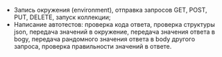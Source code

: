 - Запись окружения (environment), отправка запросов GET, POST, PUT, DELETE, запуск коллекции;
- Написание автотестов: проверка кода ответа, проверка структуры json, передача значений в окружение,
передача значения ответа в bogy, передача рандомного значения ответа в body другого запросa,
проверка правильности значений в ответе.
